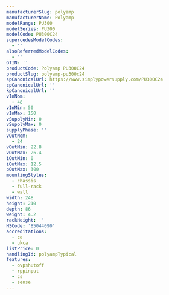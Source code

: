 ```yaml
---
manufacturerSlug: polyamp
manufacturerName: Polyamp
modelRange: PU300
modelSeries: PU300
modelCode: PU300C24
supercedesModelCodes:
  - ''
alsoReferredModelCodes:
  - ''
GTIN: ''
productCode: Polyamp PU300C24
productSlug: polyamp-pu300c24
spCanonicalUrl: https://www.simplypowersupply.com/PU300C24
cpCanonicalUrl: ''
kpCanonicalUrl: ''
vInNom:
  - 48
vInMin: 50
vInMax: 150
vSupplyMin: 0
vSupplyMax: 0
supplyPhase: ''
vOutNom:
  - 24
vOutMin: 22.8
vOutMax: 26.4
iOutMin: 0
iOutMax: 12.5
pOutMax: 300
mountingStyles:
  - chassis
  - full-rack
  - wall
width: 248
height: 210
depth: 86
weight: 4.2
rackHeight: ''
HSCode: '85044090'
accreditations:
  - ce
  - ukca
listPrice: 0
handlingId: polyampTypical
features:
  - ovpshutoff
  - rppinput
  - cs
  - sense
---
```

